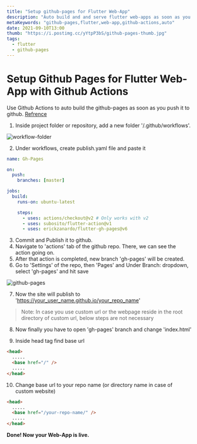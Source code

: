 ```yaml
---
title: "Setup github-pages for Flutter Web-App"
description: "Auto build and and serve flutter web-apps as soon as you commit and push them to github with github actions"
metaKeywords: "github-pages,flutter,web-app,github-actions,auto"
date: 2021-09-10T13:00
thumb: "https://i.postimg.cc/yYtpP3bS/github-pages-thumb.jpg"
tags:
  - flutter
  - github-pages
---
```

# Setup Github Pages for Flutter Web-App with Github Actions

Use Github Actions to auto build the github-pages as soon as you push it to github.
[Refrence](https://github.com/Roopaish/Ultimate-Flutter-App)

1. Inside project folder or repository, add a new folder '/.github/workflows'.

<img src='https://i.postimg.cc/FHcK1v6v/workflow-folder.png' alt='workflow-folder'/>

2. Under workflows, create publish.yaml file and paste it

```yaml
name: Gh-Pages

on:
  push:
    branches: [master]

jobs:
  build:
    runs-on: ubuntu-latest

    steps:
      - uses: actions/checkout@v2 # Only works with v2
      - uses: subosito/flutter-action@v1
      - uses: erickzanardo/flutter-gh-pages@v6
```

3. Commit and Publish it to github.
4. Navigate to 'actions' tab of the github repo. There, we can see the action going on.
5. After that action is completed, new branch 'gh-pages' will be created.
6. Go to 'Settings' of the repo, then 'Pages' and Under Branch: dropdown, select 'gh-pages' and hit save

<img src='https://i.postimg.cc/j50WXXDp/github-pages.png' alt='github-pages'/>

7. Now the site will publish to
   'https://your_user_name.github.io/your_repo_name'

> Note: In case you use custom url or the webpage reside in the root directory of custom url, below steps are not necessary

8. Now finally you have to open 'gh-pages' branch and change 'index.html'

9. Inside head tag find base url
```html
<head>
  .....
  <base href="/" />
  .....
</head>
```
10. Change base url to your repo name (or directory name in case of custom website)

```html
<head>
  .....
  <base href="/your-repo-name/" />
  .....
</head>
```

**Done! Now your Web-App is live.**

